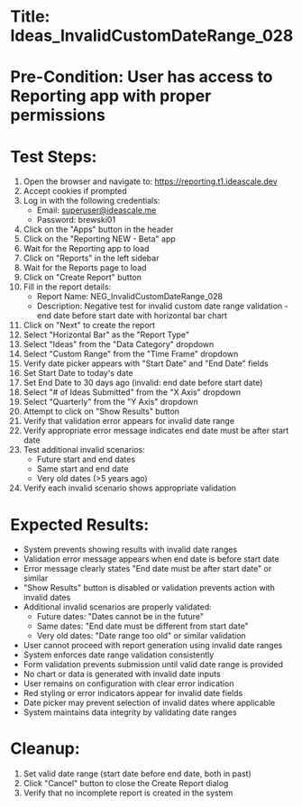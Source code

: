 # Title: Ideas_InvalidCustomDateRange_028

# Pre-Condition: User has access to Reporting app with proper permissions

# Test Steps:
1. Open the browser and navigate to: https://reporting.t1.ideascale.dev
2. Accept cookies if prompted
3. Log in with the following credentials:
   - Email: superuser@ideascale.me
   - Password: brewski01
4. Click on the "Apps" button in the header
5. Click on the "Reporting NEW - Beta" app
6. Wait for the Reporting app to load
7. Click on "Reports" in the left sidebar
8. Wait for the Reports page to load
9. Click on "Create Report" button
10. Fill in the report details:
    - Report Name: NEG_InvalidCustomDateRange_028
    - Description: Negative test for invalid custom date range validation - end date before start date with horizontal bar chart
11. Click on "Next" to create the report
12. Select "Horizontal Bar" as the "Report Type"
13. Select "Ideas" from the "Data Category" dropdown
14. Select "Custom Range" from the "Time Frame" dropdown
15. Verify date picker appears with "Start Date" and "End Date" fields
16. Set Start Date to today's date
17. Set End Date to 30 days ago (invalid: end date before start date)
18. Select "# of Ideas Submitted" from the "X Axis" dropdown
19. Select "Quarterly" from the "Y Axis" dropdown
20. Attempt to click on "Show Results" button
21. Verify that validation error appears for invalid date range
22. Verify appropriate error message indicates end date must be after start date
23. Test additional invalid scenarios:
    - Future start and end dates
    - Same start and end date
    - Very old dates (>5 years ago)
24. Verify each invalid scenario shows appropriate validation

# Expected Results:
- System prevents showing results with invalid date ranges
- Validation error message appears when end date is before start date
- Error message clearly states "End date must be after start date" or similar
- "Show Results" button is disabled or validation prevents action with invalid dates
- Additional invalid scenarios are properly validated:
  - Future dates: "Dates cannot be in the future"
  - Same dates: "End date must be different from start date"
  - Very old dates: "Date range too old" or similar validation
- User cannot proceed with report generation using invalid date ranges
- System enforces date range validation consistently
- Form validation prevents submission until valid date range is provided
- No chart or data is generated with invalid date inputs
- User remains on configuration with clear error indication
- Red styling or error indicators appear for invalid date fields
- Date picker may prevent selection of invalid dates where applicable
- System maintains data integrity by validating date ranges

# Cleanup:
1. Set valid date range (start date before end date, both in past)
2. Click "Cancel" button to close the Create Report dialog
3. Verify that no incomplete report is created in the system